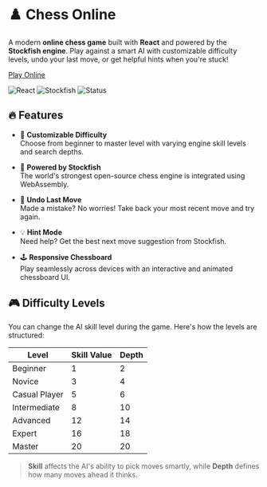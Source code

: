 # ♟️ Chess Online

A modern **online chess game** built with **React** and powered by the **Stockfish engine**. Play against a smart AI with customizable difficulty levels, undo your last move, or get helpful hints when you're stuck!

[Play Online](https://chess-online-tan.vercel.app/)

![React](https://img.shields.io/badge/React-18+-blue?logo=react)
![Stockfish](https://img.shields.io/badge/Engine-Stockfish-brightgreen?logo=chess)
![Status](https://img.shields.io/badge/Status-Active-success)

## 🔥 Features

- 🎯 **Customizable Difficulty**  
  Choose from beginner to master level with varying engine skill levels and search depths.

- 🧠 **Powered by Stockfish**  
  The world's strongest open-source chess engine is integrated using WebAssembly.

- 🔁 **Undo Last Move**  
  Made a mistake? No worries! Take back your most recent move and try again.

- 💡 **Hint Mode**  
  Need help? Get the best next move suggestion from Stockfish.

- 🕹️ **Responsive Chessboard**  
  Play seamlessly across devices with an interactive and animated chessboard UI.

## 🎮 Difficulty Levels

You can change the AI skill level during the game. Here's how the levels are structured:

| Level            | Skill Value | Depth |
|------------------|-------------|-------|
| Beginner         | 1           | 2     |
| Novice           | 3           | 4     |
| Casual Player    | 5           | 6     |
| Intermediate     | 8           | 10    |
| Advanced         | 12          | 14    |
| Expert           | 16          | 18    |
| Master           | 20          | 20    |

> **Skill** affects the AI's ability to pick moves smartly, while **Depth** defines how many moves ahead it thinks.
